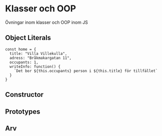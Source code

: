 # Klasser och OOP
Övningar inom klasser och OOP inom JS


## Object Literals
```
const home = {
  title: "Villa Villekulla",
  adress: "Bråkmakargatan 11",
  occupants: 1,
  writeInfo: function() {
    `Det bor ${this.occupants} person i ${this.title} för tillfället`
  }
}
```

## Constructor

## Prototypes

## Arv
